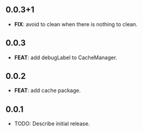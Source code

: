 ## 0.0.3+1

 - **FIX**: avoid to clean when there is nothing to clean.

## 0.0.3

 - **FEAT**: add debugLabel to CacheManager.

## 0.0.2

 - **FEAT**: add cache package.

## 0.0.1

* TODO: Describe initial release.
